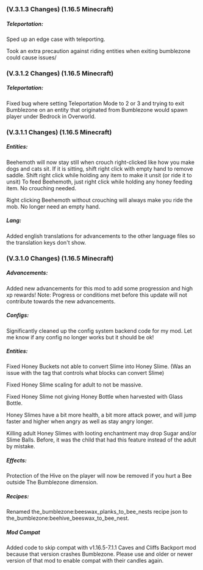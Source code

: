 ### **(V.3.1.3 Changes) (1.16.5 Minecraft)**

##### Teleportation:
Sped up an edge case with teleporting.

Took an extra precaution against riding entities when exiting bumblezone could cause issues/


### **(V.3.1.2 Changes) (1.16.5 Minecraft)**

##### Teleportation:
Fixed bug where setting Teleportation Mode to 2 or 3 and trying to exit Bumblezone on an entity that originated from Bumblezone would spawn player under Bedrock in Overworld.


### **(V.3.1.1 Changes) (1.16.5 Minecraft)**

##### Entities:
Beehemoth will now stay still when crouch right-clicked like how you make dogs and cats sit. 
 If it is sitting, shift right click with empty hand to remove saddle. Shift right click while holding any item to make it unsit (or ride it to unsit)
 To feed Beehemoth, just right click while holding any honey feeding item. No crouching needed.

Right clicking Beehemoth without crouching will always make you ride the mob. No longer need an empty hand.

##### Lang:
Added english translations for advancements to the other language files so the translation keys don't show.


### **(V.3.1.0 Changes) (1.16.5 Minecraft)**

##### Advancements:
Added new advancements for this mod to add some progression and high xp rewards! 
 Note: Progress or conditions met before this update will not contribute towards the new advancements.

##### Configs:
Significantly cleaned up the config system backend code for my mod. Let me know if any config no longer works but it should be ok!

##### Entities:
Fixed Honey Buckets not able to convert Slime into Honey Slime. (Was an issue with the tag that controls what blocks can convert Slime)

Fixed Honey Slime scaling for adult to not be massive.

Fixed Honey Slime not giving Honey Bottle when harvested with Glass Bottle.

Honey Slimes have a bit more health, a bit more attack power, and will jump faster and higher when angry as well as stay angry longer.

Killing adult Honey Slimes with looting enchantment may drop Sugar and/or Slime Balls. 
 Before, it was the child that had this feature instead of the adult by mistake.

##### Effects:
Protection of the Hive on the player will now be removed if you hurt a Bee outside The Bumblezone dimension.

##### Recipes:
Renamed the_bumblezone:beeswax_planks_to_bee_nests recipe json to the_bumblezone:beehive_beeswax_to_bee_nest.

##### Mod Compat
Added code to skip compat with v1.16.5-7.1.1 Caves and Cliffs Backport mod because that version crashes Bumblezone. 
 Please use and older or newer version of that mod to enable compat with their candles again.